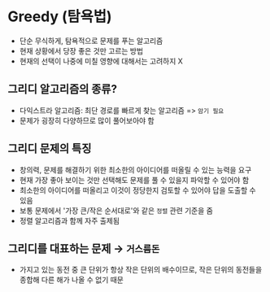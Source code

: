 # Greedy (탐욕법)
- 단순 무식하게, 탐욕적으로 문제를 푸는 알고리즘
- 현재 상황에서 당장 좋은 것만 고르는 방법
- 현재의 선택이 나중에 미칠 영향에 대해서는 고려하지 X

## 그리디 알고리즘의 종류?
- 다익스트라 알고리즘: 최단 경로를 빠르게 찾는 알고리즘 => `암기 필요`
- 문제가 굉장히 다양하므로 많이 풀어보아야 함

## 그리디 문제의 특징
- 창의력, 문제를 해결하기 위한 최소한의 아이디어를 떠올릴 수 있는 능력을 요구
- 현재 가장 좋아 보이는 것만 선택해도 문제를 풀 수 있을지 파악할 수 있어야 함
- 최소한의 아이디어를 떠올리고 이것이 정당한지 검토할 수 있어야 답을 도출할 수 있음 
- 보통 문제에서 '가장 큰/작은 순서대로'와 같은 `정렬` 관련 기준을 줌
- 정렬 알고리즘과 함께 자주 출제됨

## 그리디를 대표하는 문제 → `거스름돈`
- 가지고 있는 동전 중 큰 단위가 항상 작은 단위의 배수이므로, 작은 단위의 동전들을 종합해 다른 해가 나올 수 없기 때문
